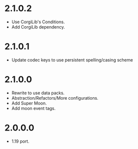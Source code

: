 # 2.1.0.2
* Use CorgiLib's Conditions.
* Add CorgiLib dependency.

# 2.1.0.1
* Update codec keys to use persistent spelling/casing scheme
# 2.1.0.0
* Rewrite to use data packs.
* Abstraction/Refactors/More configurations.
* Add Super Moon.
* Add moon event tags.

# 2.0.0.0
* 1.19 port.